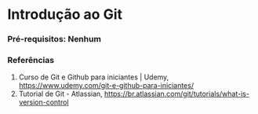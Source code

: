 # Introdução ao Git

### Pré-requisitos: Nenhum

### Referências 

1. Curso de Git e Github para iniciantes | Udemy, https://www.udemy.com/git-e-github-para-iniciantes/ 
1. Tutorial de Git - Atlassian,  https://br.atlassian.com/git/tutorials/what-is-version-control
